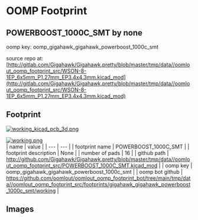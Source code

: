 # OOMP Footprint  
## POWERBOOST_1000C_SMT  by none  
  
oomp key: oomp_gigahawk_gigahawk_powerboost_1000c_smt  
  
source repo at: [http://gitlab.com/Gigahawk/Gigahawk.pretty/blob/master/tmp/data//oomlout_oomp_footprint_src/WSON-8-1EP_6x5mm_P1.27mm_EP3.4x4.3mm.kicad_mod](http://gitlab.com/Gigahawk/Gigahawk.pretty/blob/master/tmp/data//oomlout_oomp_footprint_src/WSON-8-1EP_6x5mm_P1.27mm_EP3.4x4.3mm.kicad_mod)  
## Footprint  
  
[![working_kicad_pcb_3d.png](working_kicad_pcb_3d_600.png)](working_kicad_pcb_3d.png)  
  
[![working.png](working_600.png)](working.png)  
| name | value | 
| --- | --- | 
| footprint name | POWERBOOST_1000C_SMT | 
| footprint description | None | 
| number of pads | 16 | 
| github path | http://github.com/Gigahawk/Gigahawk.pretty/blob/master/tmp/data//oomlout_oomp_footprint_src/POWERBOOST_1000C_SMT.kicad_mod | 
| oomp key | oomp_gigahawk_gigahawk_powerboost_1000c_smt | 
| oomp bot github | https://github.com/oomlout/oomlout_oomp_footprint_bot/tree/main/tmp/data//oomlout_oomp_footprint_src/footprints/gigahawk_gigahawk_powerboost_1000c_smt/working | 
## Images  
